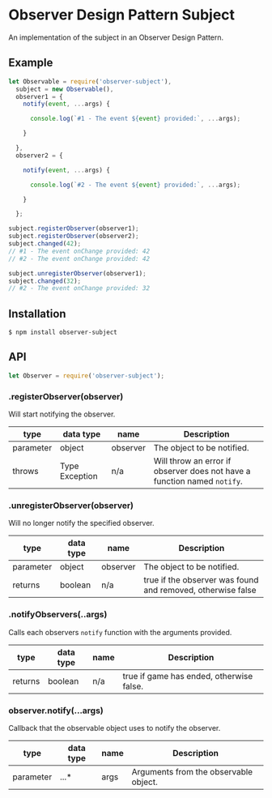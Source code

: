 # Observer Design Pattern Subject

An implementation of the subject in an Observer Design Pattern.

## Example

```javascript
let Observable = require('observer-subject'),
  subject = new Observable(),
  observer1 = {
    notify(event, ...args) {

      console.log(`#1 - The event ${event} provided:`, ...args);

    }

  },
  observer2 = {

    notify(event, ...args) {

      console.log(`#2 - The event ${event} provided:`, ...args);

    }

  };

subject.registerObserver(observer1);
subject.registerObserver(observer2);
subject.changed(42);
// #1 - The event onChange provided: 42
// #2 - The event onChange provided: 42

subject.unregisterObserver(observer1);
subject.changed(32);
// #2 - The event onChange provided: 32
```
## Installation
```
$ npm install observer-subject
```
## API
```javascript
let Observer = require('observer-subject');
```

### .registerObserver(observer)

Will start notifying the observer.

| type | data type | name | Description |
| --- | --- | --- | --- |
| parameter | object | observer | The object to be notified. |
| throws | Type Exception | n/a | Will throw an error if observer does not have a function named `notify`. |

### .unregisterObserver(observer)

Will no longer notify the specified observer.

| type | data type | name | Description |
| --- | --- | --- | --- |
| parameter | object | observer | The object to be notified. |
| returns | boolean | n/a | true if the observer was found and removed, otherwise false |

### .notifyObservers(..args)

Calls each observers `notify` function with the arguments provided.

| type | data type | name | Description |
| --- | --- | --- | --- |
| returns | boolean | n/a | true if game has ended, otherwise false. |

### observer.notify(...args)

Callback that the observable object uses to notify the observer.

| type | data type | name | Description |
| --- | --- | --- | --- |
| parameter | ...* | args | Arguments from the observable object. |
